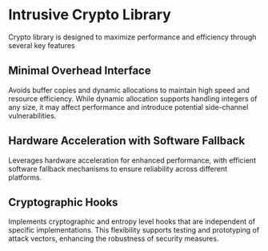 # Intrusive Crypto Library
Crypto library is designed to maximize performance and efficiency through several key features

## Minimal Overhead Interface 
Avoids buffer copies and dynamic allocations to maintain high speed and resource efficiency. While dynamic allocation supports handling integers of any size, it may affect performance and introduce potential side-channel vulnerabilities.

## Hardware Acceleration with Software Fallback
Leverages hardware acceleration for enhanced performance, with efficient software fallback mechanisms to ensure reliability across different platforms.

## Cryptographic Hooks
Implements cryptographic and entropy level hooks that are independent of specific implementations. This flexibility supports testing and prototyping of attack vectors, enhancing the robustness of security measures.
